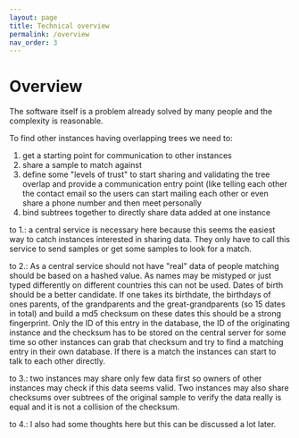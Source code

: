 ```yaml
---
layout: page
title: Technical overview
permalink: /overview
nav_order: 3
---
```


# Overview

The software itself is a problem already solved by many people and the complexity is reasonable.

To find other instances having overlapping trees we need to:
1. get a starting point for communication to other instances
2. share a sample to match against
3. define some "levels of trust" to start sharing and validating the tree overlap and provide a communication entry
   point (like telling each other the contact email so the users can start mailing each other 
   or even share a phone number and then meet personally
4. bind subtrees together to directly share data added at one instance

to 1.: a central service is necessary here because this seems the easiest way to
catch instances interested in sharing data. They only have to call this
service to send samples or get some samples to look for a match.

to 2.: As a central service should not have "real" data of people matching should be based on a hashed value.
As names may be mistyped or just typed differently on different countries this can not be used.
Dates of birth should be a better candidate. If one takes its birthdate, the birthdays of ones parents,
of the grandparents and the great-grandparents (so 15 dates in total) and build a md5 checksum on these dates
this should be a strong fingerprint.
Only the ID of this entry in the database, the ID of the originating instance and the checksum has to be stored on the
central server for some time so other instances can grab that checksum and try to find a matching entry in their own
database. If there is a match the instances can start to talk to each other directly.

to 3.: two instances may share only few data first so owners of other instances may check if this data seems valid.
Two instances may also share checksums over subtrees of the original sample to verify the data really is equal and it
is not a collision of the checksum.

to 4.: I also had some thoughts here but this can be discussed a lot later.
